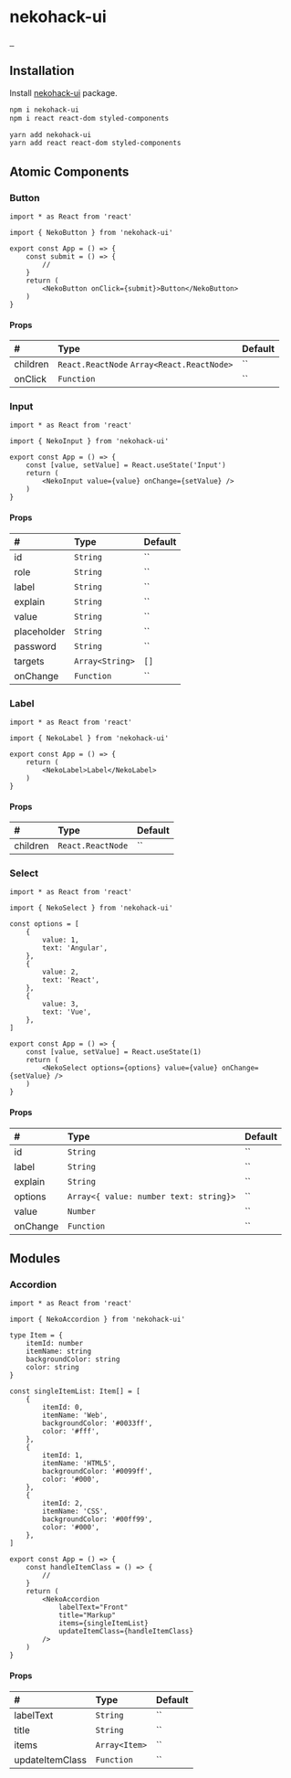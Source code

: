 # nekohack-ui

<p align="left">
  <a href="https://npmjs.com/package/nekohack-ui">
    <img alt="" src="https://img.shields.io/npm/v/nekohack-ui/latest.svg?style=flat-square">
  </a>
  <a href="https://npmjs.com/package/nekohack-ui">
    <img alt="" src="https://img.shields.io/npm/v/nekohack-ui/beta.svg?style=flat-square">
  </a>
  <a href="https://npmjs.com/package/nekohack-ui">
    <img alt="" src="https://img.shields.io/npm/dt/nekohack-ui.svg?style=flat-square">
  </a>
</p>

## Installation

Install [nekohack-ui](https://www.npmjs.com/package/nekohack-ui) package.

```bash
npm i nekohack-ui
npm i react react-dom styled-components

yarn add nekohack-ui
yarn add react react-dom styled-components
```

## Atomic Components

### Button

```tsx
import * as React from 'react'

import { NekoButton } from 'nekohack-ui'

export const App = () => {
    const submit = () => {
        //
    }
    return (
        <NekoButton onClick={submit}>Button</NekoButton>
    )
}
```

#### Props

| # | Type | Default |
|:---|:---|:---|
| children | `React.ReactNode` `Array<React.ReactNode>` | `` |
| onClick | `Function` | `` |

### Input

```tsx
import * as React from 'react'

import { NekoInput } from 'nekohack-ui'

export const App = () => {
    const [value, setValue] = React.useState('Input')
    return (
        <NekoInput value={value} onChange={setValue} />
    )
}
```

#### Props

| # | Type | Default |
|:---|:---|:---|
| id | `String` | `` |
| role | `String` | `` |
| label | `String` | `` |
| explain | `String` | `` |
| value | `String` | `` |
| placeholder | `String` | `` |
| password | `String` | `` |
| targets | `Array<String>` | `[]` |
| onChange | `Function` | `` |

### Label

```tsx
import * as React from 'react'

import { NekoLabel } from 'nekohack-ui'

export const App = () => {
    return (
        <NekoLabel>Label</NekoLabel>
    )
}
```

#### Props

| # | Type | Default |
|:---|:---|:---|
| children | `React.ReactNode` | `` |

### Select

```tsx
import * as React from 'react'

import { NekoSelect } from 'nekohack-ui'

const options = [
    {
        value: 1,
        text: 'Angular',
    },
    {
        value: 2,
        text: 'React',
    },
    {
        value: 3,
        text: 'Vue',
    },
]

export const App = () => {
    const [value, setValue] = React.useState(1)
    return (
        <NekoSelect options={options} value={value} onChange={setValue} />
    )
}
```

#### Props

| # | Type | Default |
|:---|:---|:---|
| id | `String` | `` |
| label | `String` | `` |
| explain | `String` | `` |
| options | `Array<{ value: number text: string}>` | `` |
| value | `Number` | `` |
| onChange | `Function` | `` |

## Modules

### Accordion

```tsx
import * as React from 'react'

import { NekoAccordion } from 'nekohack-ui'

type Item = {
    itemId: number
    itemName: string
    backgroundColor: string
    color: string
}

const singleItemList: Item[] = [
    {
        itemId: 0,
        itemName: 'Web',
        backgroundColor: '#0033ff',
        color: '#fff',
    },
    {
        itemId: 1,
        itemName: 'HTML5',
        backgroundColor: '#0099ff',
        color: '#000',
    },
    {
        itemId: 2,
        itemName: 'CSS',
        backgroundColor: '#00ff99',
        color: '#000',
    },
]

export const App = () => {
    const handleItemClass = () => {
        //
    }
    return (
        <NekoAccordion
            labelText="Front"
            title="Markup"
            items={singleItemList}
            updateItemClass={handleItemClass}
        />
    )
}
```

#### Props

| # | Type | Default |
|:---|:---|:---|
| labelText | `String` | `` |
| title | `String` | `` |
| items | `Array<Item>` | `` |
| updateItemClass | `Function` | `` |
